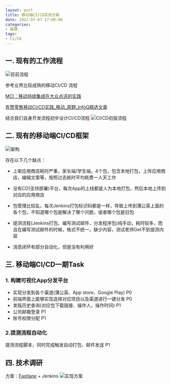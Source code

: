 ```yaml
---
layout: post
title: 移动端CI/CD实现方案
date: 2022-07-07 17:00:00
categories: 
- 基建
tags:
- CI/CD
---  
```


## 一. 现有的工作流程
![目前流程](https://pplingo.atlassian.net/0eb3364a-1abd-48e3-bf35-132dca91cbad#media-blob-url=true&id=3e93a6b0-acf7-400c-9272-48189cc3b149&collection=contentId-328991862&contextId=328991862&mimeType=image%2Fpng&name=%E8%87%AA%E5%8A%A8%E5%8C%96%E6%89%93%E5%8C%85%E6%B5%81%E7%A8%8B%E5%9B%BE.jpg&size=47703&height=510&width=990&alt=)
 

参考业界比较成熟的移动CI/CD 流程

[MCI：移动持续集成在大众点评的实践](https://tech.meituan.com/2018/07/12/mci.html) 

[有赞零售移动CI/CD实践_移动_原野_InfoQ精选文章](https://www.infoq.cn/article/3pm5ff1shwqlsiocphbi) 

结合我们自身开发流程初步设计CI/CD流程
![CI/CD初版流程](https://pplingo.atlassian.net/502069c3-b548-48b7-86c2-479e25622296#media-blob-url=true&id=c9825b26-38a2-4f68-b5dc-590a00adb11a&collection=contentId-328991862&contextId=328991862&mimeType=image%2Fpng&name=%E6%9C%AA%E5%91%BD%E5%90%8D%E6%96%87%E4%BB%B6.jpg&size=201307&height=910&width=3064&alt=)


## 二. 现有的移动端CI/CD框架
![架构](https://pplingo.atlassian.net/d7e7574c-c622-4720-b73c-57d921ee60be#media-blob-url=true&id=ba24938c-7270-4298-b138-a7864fffefef&collection=contentId-328991862&contextId=328991862&mimeType=image%2Fpng&name=%E6%88%AA%E5%B1%8F2022-02-09%20%E4%B8%8B%E5%8D%883.39.21.png&size=175144&height=498&width=968&alt=)

存在以下几个缺点：

* 上架应用商店耗时严重，家长端/学生端，4个包，包含本地打包，上传应用商店，编辑文案等，按照过去耗时平均耗费一人天工作

* 没有CD(支持部署)平台，每次App的上线都是人为本地打包，然后本地上传到对应的应用商店

* 包管理比较乱，每次Jenkins打包标识码都是一样，导致上传到蒲公英上面的各个包，不知道哪个包是解决了哪个问题，或者哪个包是旧包

* 提测流程(Jenkins打包、编写测试邮件、分发程序包)纯手动，耗时较多，而且在编写测试邮件的时候，格式不统一，缺少内容，测试老师Get不到提测内容

* 消息闭环有部分自动化，但是没有利用好

## 三. 移动端CI/CD一期Task
### 1. 构建可视化App分发平台 
* 实现分发到各个渠道(蒲公英、App store、Google Play) P0
* 前端界面上能够实现选择对应项目以及渠道进行一键分发 P0
* 发版历史查询(对应包下载链接、操作人，操作时间) P1
* 公司邮箱登录 P1
* 账号权限分配 P1

### 2.提测流程自动化
提测流程脚本，同时完成触发自动打包、邮件发送 P1

## 四. 技术调研
方案：[Fastlane](https://github.com/fastlane/fastlane) + Jenkins
![实现方案](https://pplingo.atlassian.net/227b07ec-b11f-40c3-96e9-c1c726871af7#media-blob-url=true&id=8b5fd5a4-73a5-4c23-a2c3-9166f0cf6b9c&collection=contentId-328991862&contextId=328991862&mimeType=image%2Fpng&name=%E6%9C%AA%E5%91%BD%E5%90%8D%E6%96%87%E4%BB%B6%20(1).jpg&size=60536&height=495&width=1266&alt=)
 

